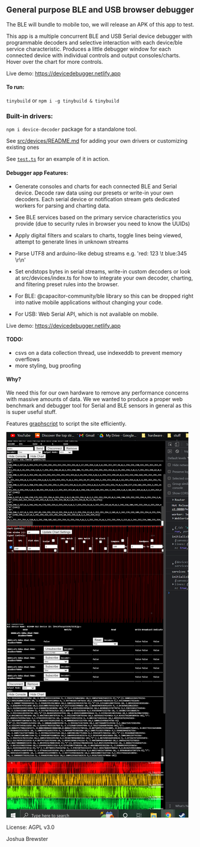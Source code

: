 ## General purpose BLE and USB browser debugger
The BLE will bundle to mobile too, we will release an APK of this app to test.

This app is a multiple concurrent BLE and USB Serial device debugger with programmable decoders and selective interaction with each device/ble service characteristic. Produces a little debugger window for each connected device with individual controls and output consoles/charts. Hover over the chart for more controls.

Live demo: https://devicedebugger.netlify.app


#### To run:

`tinybuild` or `npm i -g tinybuild & tinybuild`


### Built-in drivers:

`npm i device-decoder` package for a standalone tool.

See [src/devices/README.md](../src/devices/README.md) for adding your own drivers or customizing existing ones


See [`test.ts`](./test.ts) for an example of it in action.

#### Debugger app Features: 
- Generate consoles and charts for each connected BLE and Serial device. Decode raw data using our presets or write-in your own decoders. Each serial device or notification stream gets dedicated workers for parsing and charting data. 
- See BLE services based on the primary service characteristics you provide (due to security rules in browser you need to know the UUIDs)
- Apply digital filters and scalars to charts, toggle lines being viewed, attempt to generate lines in unknown streams
- Parse UTF8 and arduino-like debug streams e.g. 'red: 123 \t blue:345 \r\n'
- Set endstops bytes in serial streams, write-in custom decoders or look at src/devices/index.ts for how to integrate your own decoder, charting, and filtering preset rules into the browser.


- For BLE: @capacitor-community/ble library so this can be dropped right into native mobile applications without changing your code. 
- For USB: Web Serial API, which is not available on mobile.

Live demo: https://devicedebugger.netlify.app

#### TODO:
- csvs on a data collection thread, use indexeddb to prevent memory overflows
- more styling, bug proofing

#### Why?

We need this for our own hardware to remove any performance concerns with massive amounts of data. We we wanted to produce a proper web benchmark and debugger tool for Serial and BLE sensors in general as this is super useful stuff.

Features [graphscript](https://github.com/brainsatplay/graphscript) to script the site efficiently.

![d](./debugger.png)


License: AGPL v3.0

Joshua Brewster